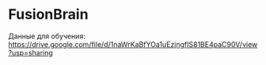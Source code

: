 # FusionBrain

Данные для обучения: https://drive.google.com/file/d/1naWrKaBfYOa1uEzjngfIS81BE4paC90V/view?usp=sharing
